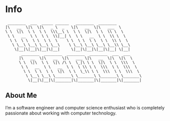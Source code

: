 <!-- ```text
 ________  ___  _____ ______   ________  ________         ________  ________  ________  ________  ___  ___     
|\   __  \|\  \|\   _ \  _   \|\   __  \|\   ___  \      |\   __  \|\   __  \|\   ___ \|\   __  \|\  \|\  \    
\ \  \|\  \ \  \ \  \\\__\ \  \ \  \|\  \ \  \\ \  \     \ \  \|\  \ \  \|\ /\ \  \_|\ \ \  \|\  \ \  \\\  \   
 \ \   __  \ \  \ \  \\|__| \  \ \   __  \ \  \\ \  \     \ \   __  \ \   __  \ \  \ \\ \ \  \\\  \ \  \\\  \  
  \ \  \ \  \ \  \ \  \    \ \  \ \  \ \  \ \  \\ \  \     \ \  \ \  \ \  \|\  \ \  \_\\ \ \  \\\  \ \  \\\  \ 
   \ \__\ \__\ \__\ \__\    \ \__\ \__\ \__\ \__\\ \__\     \ \__\ \__\ \_______\ \_______\ \_______\ \_______\
    \|__|\|__|\|__|\|__|     \|__|\|__|\|__|\|__| \|__|      \|__|\|__|\|_______|\|_______|\|_______|\|_______|
``` -->

<!-- ```text
 ▄▄▄· ▪  • ▌ ▄ ·.  ▄▄▄·  ▐ ▄      ▄▄▄· ▄▄▄▄· ·▄▄▄▄        ▄• ▄▌
▐█ ▀█ ██ ·██ ▐███▪▐█ ▀█ •█▌▐█    ▐█ ▀█ ▐█ ▀█▪██▪ ██ ▪     █▪██▌
▄█▀▀█ ▐█·▐█ ▌▐▌▐█·▄█▀▀█ ▐█▐▐▌    ▄█▀▀█ ▐█▀▀█▄▐█· ▐█▌ ▄█▀▄ █▌▐█▌
▐█ ▪▐▌▐█▌██ ██▌▐█▌▐█ ▪▐▌██▐█▌    ▐█ ▪▐▌██▄▪▐███. ██ ▐█▌.▐▌▐█▄█▌
 ▀  ▀ ▀▀▀▀▀  █▪▀▀▀ ▀  ▀ ▀▀ █▪     ▀  ▀ ·▀▀▀▀ ▀▀▀▀▀•  ▀█▄▀▪ ▀▀▀ 
``` -->

<!-- ```text
 █████╗ ██╗███╗   ███╗ █████╗ ███╗   ██╗     █████╗ ██████╗ ██████╗  ██████╗ ██╗   ██╗
██╔══██╗██║████╗ ████║██╔══██╗████╗  ██║    ██╔══██╗██╔══██╗██╔══██╗██╔═══██╗██║   ██║
███████║██║██╔████╔██║███████║██╔██╗ ██║    ███████║██████╔╝██║  ██║██║   ██║██║   ██║
██╔══██║██║██║╚██╔╝██║██╔══██║██║╚██╗██║    ██╔══██║██╔══██╗██║  ██║██║   ██║██║   ██║
██║  ██║██║██║ ╚═╝ ██║██║  ██║██║ ╚████║    ██║  ██║██████╔╝██████╔╝╚██████╔╝╚██████╔╝
╚═╝  ╚═╝╚═╝╚═╝     ╚═╝╚═╝  ╚═╝╚═╝  ╚═══╝    ╚═╝  ╚═╝╚═════╝ ╚═════╝  ╚═════╝  ╚═════╝ 
``` -->

<!-- ```text
 ______                                       ______  __          __                    
/\  _  \  __                                 /\  _  \/\ \        /\ \                   
\ \ \L\ \/\_\    ___ ___      __      ___    \ \ \L\ \ \ \____   \_\ \    ___   __  __  
 \ \  __ \/\ \ /' __` __`\  /'__`\  /' _ `\   \ \  __ \ \ '__`\  /'_` \  / __`\/\ \/\ \ 
  \ \ \/\ \ \ \/\ \/\ \/\ \/\ \L\.\_/\ \/\ \   \ \ \/\ \ \ \L\ \/\ \L\ \/\ \L\ \ \ \_\ \
   \ \_\ \_\ \_\ \_\ \_\ \_\ \__/.\_\ \_\ \_\   \ \_\ \_\ \_,__/\ \___,_\ \____/\ \____/
    \/_/\/_/\/_/\/_/\/_/\/_/\/__/\/_/\/_/\/_/    \/_/\/_/\/___/  \/__,_ /\/___/  \/___/ 
``` -->

<!-- ```text
____________                               _____________ _________             
___    |__(_)______ _________ _______      ___    |__  /_______  /_________  __
__  /| |_  /__  __ `__ \  __ `/_  __ \     __  /| |_  __ \  __  /_  __ \  / / /
_  ___ |  / _  / / / / / /_/ /_  / / /     _  ___ |  /_/ / /_/ / / /_/ / /_/ / 
/_/  |_/_/  /_/ /_/ /_/\__,_/ /_/ /_/      /_/  |_/_.___/\__,_/  \____/\__,_/  
``` -->
# Info

```text
 ________  ___  _____ ______   ________  ________               
|\   __  \|\  \|\   _ \  _   \|\   __  \|\   ___  \             
\ \  \|\  \ \  \ \  \\\__\ \  \ \  \|\  \ \  \\ \  \            
 \ \   __  \ \  \ \  \\|__| \  \ \   __  \ \  \\ \  \           
  \ \  \ \  \ \  \ \  \    \ \  \ \  \ \  \ \  \\ \  \          
   \ \__\ \__\ \__\ \__\    \ \__\ \__\ \__\ \__\\ \__\         
    \|__|\|__|\|__|\|__|     \|__|\|__|\|__|\|__| \|__|         
       ________  ________  ________  ________  ___  ___     
      |\   __  \|\   __  \|\   ___ \|\   __  \|\  \|\  \    
      \ \  \|\  \ \  \|\ /\ \  \_|\ \ \  \|\  \ \  \\\  \   
       \ \   __  \ \   __  \ \  \ \\ \ \  \\\  \ \  \\\  \  
        \ \  \ \  \ \  \|\  \ \  \_\\ \ \  \\\  \ \  \\\  \ 
         \ \__\ \__\ \_______\ \_______\ \_______\ \_______\
          \|__|\|__|\|_______|\|_______|\|_______|\|_______|
```

## About Me

I’m a software engineer and computer science enthusiast who is completely passionate about working with computer technology.

<!-- ### Hi there 👋 -->

<!--
**aimanabdou/aimanabdou** is a ✨ _special_ ✨ repository because its `README.md` (this file) appears on your GitHub profile.

Here are some ideas to get you started:

- 🔭 I’m currently working on ...
- 🌱 I’m currently learning ...
- 👯 I’m looking to collaborate on ...
- 🤔 I’m looking for help with ...
- 💬 Ask me about ...
- 📫 How to reach me: ...
- 😄 Pronouns: ...
- ⚡ Fun fact: ...
-->
